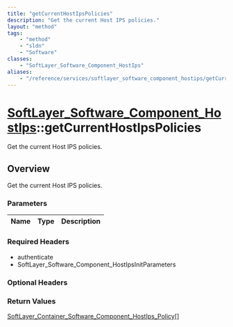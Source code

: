 ```yaml
---
title: "getCurrentHostIpsPolicies"
description: "Get the current Host IPS policies."
layout: "method"
tags:
    - "method"
    - "sldn"
    - "Software"
classes:
    - "SoftLayer_Software_Component_HostIps"
aliases:
    - "/reference/services/softlayer_software_component_hostips/getCurrentHostIpsPolicies"
---
```

# [SoftLayer_Software_Component_HostIps](/reference/services/SoftLayer_Software_Component_HostIps)::getCurrentHostIpsPolicies

Get the current Host IPS policies.


## Overview 
Get the current Host IPS policies. 

### Parameters 
|Name | Type | Description |
| --- | --- | --- |


### Required Headers
* authenticate
* SoftLayer_Software_Component_HostIpsInitParameters

### Optional Headers

### Return Values
<a href='/reference/datatypes/SoftLayer_Container_Software_Component_HostIps_Policy'>SoftLayer_Container_Software_Component_HostIps_Policy[] </a>


